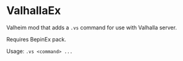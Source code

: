 # ValhallaEx
 Valheim mod that adds a `.vs` command for use with Valhalla server.
 
 Requires BepinEx pack.
 
 Usage: `.vs <command> ...`
